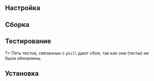 <pkg :name="'procps-ng'" instsize showsbu2></pkg>

## Настройка

<package-script :package="'procps-ng'" :type="'configure'"></package-script>

## Сборка

<package-script :package="'procps-ng'" :type="'build'"></package-script>

## Тестирование

<package-script :package="'procps-ng'" :type="'test'"></package-script>

?> Пять тестов, связанных с `pkill` дают сбои, так как они (тесты) не были обновлены.

## Установка

<package-script :package="'procps-ng'" :type="'install'"></package-script>

<script>
	new Vue({ el: '#main' })
</script>

